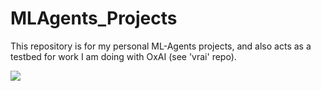 # MLAgents_Projects
This repository is for my personal ML-Agents projects, and also acts as a testbed for work I am doing with OxAI (see 'vrai' repo).

![](https://media.giphy.com/media/vFKqnCdLPNOKc/giphy.gif)
